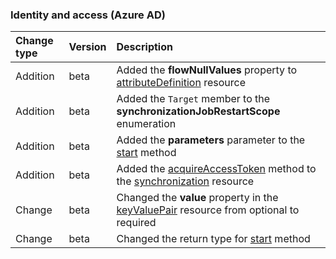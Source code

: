 ### Identity and access (Azure AD)

| **Change type** | **Version** | **Description** |
|:---|:---|:---|
|Addition|beta|Added the **flowNullValues** property to [attributeDefinition](/graph/api/resources/synchronization-attributeDefinition?view=graph-rest-beta) resource|
|Addition|beta|Added the `Target` member to the **synchronizationJobRestartScope** enumeration|
|Addition|beta|Added the **parameters** parameter to the [start](/graph/api/synchronization-synchronizationJob-start?view=graph-rest-beta) method|
|Addition|beta|Added the [acquireAccessToken](/graph/api/synchronization-synchronization-acquireAccessToken?view=graph-rest-beta) method to the [synchronization](/graph/api/resources/synchronization-synchronization?view=graph-rest-beta) resource|
|Change|beta|Changed the **value** property in the [keyValuePair](/graph/api/resources/synchronization-keyValuePair?view=graph-rest-beta) resource from optional to required|
|Change|beta|Changed the return type for [start](/graph/api/synchronization-synchronizationJob-start?view=graph-rest-beta) method|
